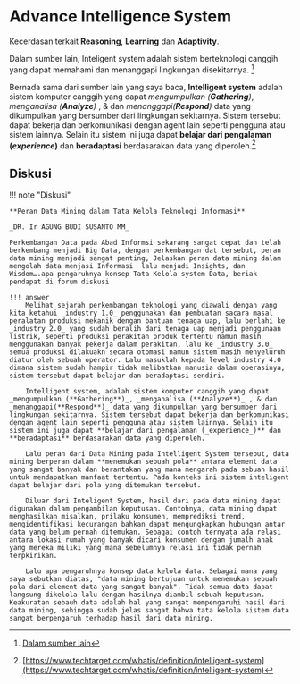 # Advance Intelligence System

Kecerdasan terkait **Reasoning**, **Learning** dan **Adaptivity**.

Dalam sumber lain, Inteligent system adalah sistem berteknologi canggih yang dapat memahami dan menanggapi lingkungan disekitarnya. [^1]

[^1]: [Dalam sumber lain](https://www.unr.edu/cse/undergraduates/prospective-students/what-are-intelligent-systems#:~:text=Intelligent%20systems%20are%20technologically%20advanced,to%20Amazon's%20personalized%20shopping%20suggestions.)

Bernada sama dari sumber lain yang saya baca, **Intelligent system** adalah sistem komputer canggih yang dapat _mengumpulkan (**Gathering**)_, _menganalisa (**Analyze**)_ , & dan _menanggapi(**Respond**)_ data yang dikumpulkan yang bersumber dari lingkungan sekitarnya. Sistem tersebut dapat bekerja dan berkomunikasi dengan agent lain seperti pengguna atau sistem lainnya. Selain itu sistem ini juga dapat **belajar dari pengalaman (_experience_)** dan **beradaptasi** berdasarakan data yang diperoleh.[^2]

[^2]: [https://www.techtarget.com/whatis/definition/intelligent-system](https://www.techtarget.com/whatis/definition/intelligent-system)

## Diskusi

!!! note "Diskusi"

    **Peran Data Mining dalam Tata Kelola Teknologi Informasi**

    _DR. Ir AGUNG BUDI SUSANTO MM_

    Perkembangan Data pada Abad Informsi sekarang sangat cepat dan telah berkembang menjadi Big Data, dengan perkembangan dat tersebut, peran data mining menjadi sangat penting, Jelaskan peran data mining dalam mengolah data menjasi Informasi  lalu menjadi Insights, dan Wisdom….apa pengaruhnya konsep Tata Kelola system Data, beriak pendapat di forum diskusi 

    !!! answer
        Melihat sejarah perkembangan teknologi yang diawali dengan yang kita ketahui _industry 1.0_ penggunakan dan pembuatan sacara masal peralatan produksi mekanik dengan bantuan tenaga uap, lalu berlahi ke _industry 2.0_ yang sudah beralih dari tenaga uap menjadi penggunaan listrik, seperti produksi perakitan produk tertentu namun masih menggunakan banyak pekerja dalam perakitan, lalu ke _industry 3.0_ semua produksi dilakuakn secara otomasi namun sistem masih menyeluruh diatur oleh sebuah operator. Lalu masuklah kepada level industry 4.0 dimana sistem sudah hampir tidak melibatkan manusia dalam operasinya, sistem tersebut dapat belajar dan beradaptasi sendiri.

        Intelligent system, adalah sistem komputer canggih yang dapat _mengumpulkan (**Gathering**)_, _menganalisa (**Analyze**)_ , & dan _menanggapi(**Respond**)_ data yang dikumpulkan yang bersumber dari lingkungan sekitarnya. Sistem tersebut dapat bekerja dan berkomunikasi dengan agent lain seperti pengguna atau sistem lainnya. Selain itu sistem ini juga dapat **belajar dari pengalaman (_experience_)** dan **beradaptasi** berdasarakan data yang diperoleh. 

        Lalu peran dari Data Mining pada Intelligent System tersebut, data mining berperan dalam **menemukan sebuah pola** antara element data yang sangat banyak dan berantakan yang mana mengarah pada sebuah hasil untuk mendapatkan manfaat tertentu. Pada konteks ini sistem inteligent dapat belajar dari pola yang ditemukan tersebut.

        Diluar dari Inteligent System, hasil dari pada data mining dapat digunakan dalam pengambilan keputusan. Contohnya, data mining dapat menghasilkan misalkan, prilaku konsumen, memprediksi trend, mengidentifikasi kecurangan bahkan dapat mengungkapkan hubungan antar data yang belum pernah ditemukan. Sebagai contoh ternyata ada relasi antara lokasi rumah yang banyak dicari konsumen dengan jumalh anak yang mereka miliki yang mana sebelumnya relasi ini tidak pernah terpkirikan.

        Lalu apa pengaruhnya konsep data kelola data. Sebagai mana yang saya sebutkan diatas, "data mining bertujuan untuk menemukan sebuah pola dari element data yang sangat banyak". Tidak semua data dapat langsung dikelola lalu dengan hasilnya diambil sebuah keputusan. Keakuratan sebauh data adalah hal yang sangat mempengaruhi hasil dari data mining, sehingga sudah jelas sangat bahwa tata kelola sistem data sangat berpengaruh terhadap hasil dari data mining.
        